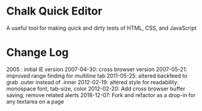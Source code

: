 Chalk Quick Editor
==================
A useful tool for making quick and dirty tests of HTML, CSS, and JavaScript

Change Log
==========
2005      : initial IE version
2007-04-30: cross browser version
2007-05-21: improved range finding for multiline tab
2011-05-25: altered backfeed to grab <html>.outer instead of <body>.inner
2012-02-19: altered style for readability: monospace font, tab-size, color
2012-02-20: Add cross browser buffer saving, remove related alerts
2018-12-07: Fork and refactor as a drop-in for any textarea on a page
